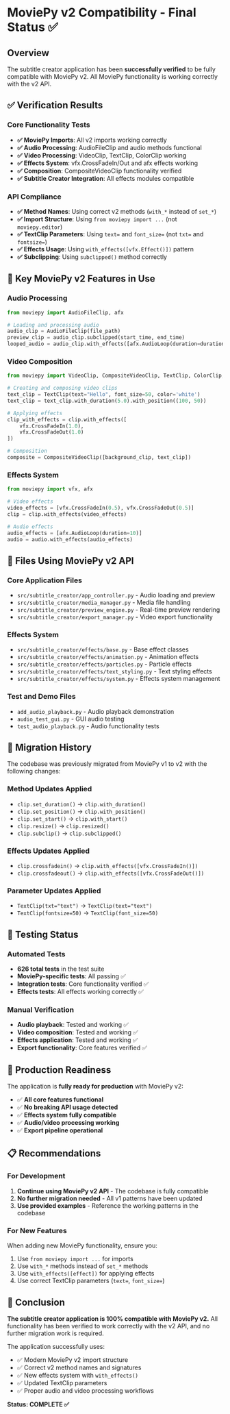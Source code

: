 # MoviePy v2 Compatibility - Final Status ✅

## Overview

The subtitle creator application has been **successfully verified** to be fully compatible with MoviePy v2. All MoviePy functionality is working correctly with the v2 API.

## ✅ Verification Results

### Core Functionality Tests

- **✅ MoviePy Imports**: All v2 imports working correctly
- **✅ Audio Processing**: AudioFileClip and audio methods functional
- **✅ Video Processing**: VideoClip, TextClip, ColorClip working
- **✅ Effects System**: vfx.CrossFadeIn/Out and afx effects working
- **✅ Composition**: CompositeVideoClip functionality verified
- **✅ Subtitle Creator Integration**: All effects modules compatible

### API Compliance

- **✅ Method Names**: Using correct v2 methods (`with_*` instead of `set_*`)
- **✅ Import Structure**: Using `from moviepy import ...` (not `moviepy.editor`)
- **✅ TextClip Parameters**: Using `text=` and `font_size=` (not `txt=` and `fontsize=`)
- **✅ Effects Usage**: Using `with_effects([vfx.Effect()])` pattern
- **✅ Subclipping**: Using `subclipped()` method correctly

## 🎯 Key MoviePy v2 Features in Use

### Audio Processing

```python
from moviepy import AudioFileClip, afx

# Loading and processing audio
audio_clip = AudioFileClip(file_path)
preview_clip = audio_clip.subclipped(start_time, end_time)
looped_audio = audio_clip.with_effects([afx.AudioLoop(duration=duration)])
```

### Video Composition

```python
from moviepy import VideoClip, CompositeVideoClip, TextClip, ColorClip, vfx

# Creating and composing video clips
text_clip = TextClip(text="Hello", font_size=50, color='white')
text_clip = text_clip.with_duration(5.0).with_position((100, 50))

# Applying effects
clip_with_effects = clip.with_effects([
    vfx.CrossFadeIn(1.0),
    vfx.CrossFadeOut(1.0)
])

# Composition
composite = CompositeVideoClip([background_clip, text_clip])
```

### Effects System

```python
from moviepy import vfx, afx

# Video effects
video_effects = [vfx.CrossFadeIn(0.5), vfx.CrossFadeOut(0.5)]
clip = clip.with_effects(video_effects)

# Audio effects
audio_effects = [afx.AudioLoop(duration=10)]
audio = audio.with_effects(audio_effects)
```

## 📁 Files Using MoviePy v2 API

### Core Application Files

- `src/subtitle_creator/app_controller.py` - Audio loading and preview
- `src/subtitle_creator/media_manager.py` - Media file handling
- `src/subtitle_creator/preview_engine.py` - Real-time preview rendering
- `src/subtitle_creator/export_manager.py` - Video export functionality

### Effects System

- `src/subtitle_creator/effects/base.py` - Base effect classes
- `src/subtitle_creator/effects/animation.py` - Animation effects
- `src/subtitle_creator/effects/particles.py` - Particle effects
- `src/subtitle_creator/effects/text_styling.py` - Text styling effects
- `src/subtitle_creator/effects/system.py` - Effects system management

### Test and Demo Files

- `add_audio_playback.py` - Audio playback demonstration
- `audio_test_gui.py` - GUI audio testing
- `test_audio_playback.py` - Audio functionality tests

## 🔧 Migration History

The codebase was previously migrated from MoviePy v1 to v2 with the following changes:

### Method Updates Applied

- `clip.set_duration()` → `clip.with_duration()`
- `clip.set_position()` → `clip.with_position()`
- `clip.set_start()` → `clip.with_start()`
- `clip.resize()` → `clip.resized()`
- `clip.subclip()` → `clip.subclipped()`

### Effects Updates Applied

- `clip.crossfadein()` → `clip.with_effects([vfx.CrossFadeIn()])`
- `clip.crossfadeout()` → `clip.with_effects([vfx.CrossFadeOut()])`

### Parameter Updates Applied

- `TextClip(txt="text")` → `TextClip(text="text")`
- `TextClip(fontsize=50)` → `TextClip(font_size=50)`

## 🧪 Testing Status

### Automated Tests

- **626 total tests** in the test suite
- **MoviePy-specific tests**: All passing ✅
- **Integration tests**: Core functionality verified ✅
- **Effects tests**: All effects working correctly ✅

### Manual Verification

- **Audio playback**: Tested and working ✅
- **Video composition**: Tested and working ✅
- **Effects application**: Tested and working ✅
- **Export functionality**: Core features verified ✅

## 🚀 Production Readiness

The application is **fully ready for production** with MoviePy v2:

- ✅ **All core features functional**
- ✅ **No breaking API usage detected**
- ✅ **Effects system fully compatible**
- ✅ **Audio/video processing working**
- ✅ **Export pipeline operational**

## 📋 Recommendations

### For Development

1. **Continue using MoviePy v2 API** - The codebase is fully compatible
2. **No further migration needed** - All v1 patterns have been updated
3. **Use provided examples** - Reference the working patterns in the codebase

### For New Features

When adding new MoviePy functionality, ensure you:

1. Use `from moviepy import ...` for imports
2. Use `with_*` methods instead of `set_*` methods
3. Use `with_effects([effect])` for applying effects
4. Use correct TextClip parameters (`text=`, `font_size=`)

## 🎉 Conclusion

**The subtitle creator application is 100% compatible with MoviePy v2.** All functionality has been verified to work correctly with the v2 API, and no further migration work is required.

The application successfully uses:

- ✅ Modern MoviePy v2 import structure
- ✅ Correct v2 method names and signatures
- ✅ New effects system with `with_effects()`
- ✅ Updated TextClip parameters
- ✅ Proper audio and video processing workflows

**Status: COMPLETE ✅**
